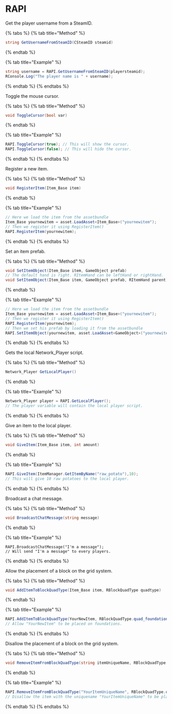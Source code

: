 # RAPI

Get the player username from a SteamID.

{% tabs %}
{% tab title="Method" %}
```csharp
string GetUsernameFromSteamID(CSteamID steamid)
```
{% endtab %}

{% tab title="Example" %}
```csharp
string username = RAPI.GetUsernameFromSteamID(playersteamid);
RConsole.Log("The player name is " + username);
```
{% endtab %}
{% endtabs %}

Toggle the mouse cursor.

{% tabs %}
{% tab title="Method" %}
```csharp
void ToggleCursor(bool var)
```
{% endtab %}

{% tab title="Example" %}
```csharp
RAPI.ToggleCursor(true); // This will show the cursor.
RAPI.ToggleCursor(false); // This will hide the cursor.
```
{% endtab %}
{% endtabs %}

Register a new item.

{% tabs %}
{% tab title="Method" %}
```csharp
void RegisterItem(Item_Base item)
```
{% endtab %}

{% tab title="Example" %}
```csharp
// Here we load the item from the assetbundle
Item_Base yournewitem = asset.LoadAsset<Item_Base>("yournewitem");
// Then we register it using RegisterItem()
RAPI.RegisterItem(yournewitem);
```
{% endtab %}
{% endtabs %}

Set an item prefab.

{% tabs %}
{% tab title="Method" %}
```csharp
void SetItemObject(Item_Base item, GameObject prefab)
// The default hand is right. RItemHand can be leftHand or rightHand.
void SetItemObject(Item_Base item, GameObject prefab, RItemHand parent)
```
{% endtab %}

{% tab title="Example" %}
```csharp
// Here we load the item from the assetbundle
Item_Base yournewitem = asset.LoadAsset<Item_Base>("yournewitem");
// Then we register it using RegisterItem()
RAPI.RegisterItem(yournewitem);
// Then we set his prefab by loading it from the assetbundle
RAPI.SetItemObject(yournewitem, asset.LoadAsset<GameObject>("yournewitem"));
```
{% endtab %}
{% endtabs %}

Gets the local Network\_Player script.

{% tabs %}
{% tab title="Method" %}
```csharp
Network_Player GetLocalPlayer()
```
{% endtab %}

{% tab title="Example" %}
```csharp
Network_Player player = RAPI.GetLocalPlayer();
// The player variable will contain the local player script.
```
{% endtab %}
{% endtabs %}

Give an item to the local player.

{% tabs %}
{% tab title="Method" %}
```csharp
void GiveItem(Item_Base item, int amount)
```
{% endtab %}

{% tab title="Example" %}
```csharp
RAPI.GiveItem(ItemManager.GetItemByName("raw_potato"),10);
// This will give 10 raw potatoes to the local player.
```
{% endtab %}
{% endtabs %}

Broadcast a chat message.

{% tabs %}
{% tab title="Method" %}
```csharp
void BroadcastChatMessage(string message)
```
{% endtab %}

{% tab title="Example" %}
```
RAPI.BroadcastChatMessage("I'm a message");
// Will send "I'm a message" to every players.
```
{% endtab %}
{% endtabs %}

Allow the placement of a block on the grid system.

{% tabs %}
{% tab title="Method" %}
```csharp
void AddItemToBlockQuadType(Item_Base item, RBlockQuadType quadtype)
```
{% endtab %}

{% tab title="Example" %}
```csharp
RAPI.AddItemToBlockQuadType(YourNewItem, RBlockQuadType.quad_foundation);
// Allow "YourNewItem" to be placed on foundations.
```
{% endtab %}
{% endtabs %}

Disallow the placement of a block on the grid system.

{% tabs %}
{% tab title="Method" %}
```csharp
void RemoveItemFromBlockQuadType(string itemUniqueName, RBlockQuadType quadtype)
```
{% endtab %}

{% tab title="Example" %}
```csharp
RAPI.RemoveItemFromBlockQuadType("YourItemUniqueName", RBlockQuadType.quad_foundation);
// Disallow the item with the uniquename "YourItemUniqueName" to be placed on foundations.

```
{% endtab %}
{% endtabs %}

